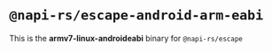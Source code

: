 # `@napi-rs/escape-android-arm-eabi`

This is the **armv7-linux-androideabi** binary for `@napi-rs/escape`
